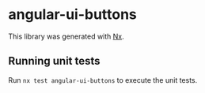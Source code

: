 # angular-ui-buttons

This library was generated with [Nx](https://nx.dev).

## Running unit tests

Run `nx test angular-ui-buttons` to execute the unit tests.

